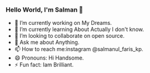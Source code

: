 ### Hello World, I'm Salman 👋

- 🔭 I’m currently working on My Dreams.
- 🌱 I’m currently learning About Actually I don't know.
- 👯 I’m looking to collaborate on open source.
- 💬 Ask me about Anything.
- 📫 How to reach me:instagram @salmanul_faris_kp.
- 😄 Pronouns: Hi Handsome.
- ⚡ Fun fact: Iam Brilliant.

